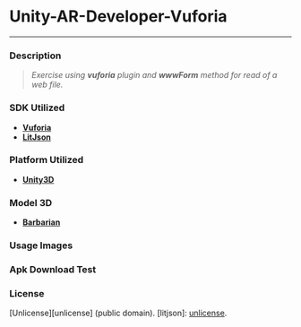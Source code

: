 # Unity-AR-Developer-Vuforia
------
### Description 
> _Exercise using **vuforia** plugin and **wwwForm** method for read of a web file._
### SDK Utilized
* [**Vuforia**](https://developer.vuforia.com/)
* [**LitJson**](https://github.com/LitJSON/litjson)
### Platform Utilized
* [**Unity3D**](https://unity3d.com/)
### Model 3D
* [**Barbarian**](https://assetstore.unity.com/packages/3d/characters/humanoids/barbarian-warrior-75519)
### Usage Images
### Apk Download Test
### License
[Unlicense][unlicense] (public domain).
[litjson]: [unlicense](http://unlicense.org/).
